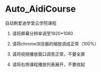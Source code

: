# Auto_AidiCourse
自动刷爱迪学堂云学院课程

1. 请将屏幕分辨率调至1920*1080

2. 请将chrome浏览器的缩放调成正常（100%）

3. 请将视频播放窗口调至正常，不要全屏

4. 请将右侧课程播放列表展开，不要收起
